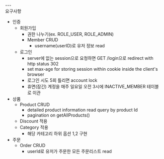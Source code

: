 ---\
요구사항

- 인증
    - 회원가입
        - 권한 나누기(ex. ROLE_USER, ROLE_ADMIN)
        - Member CRUD 
            - username(userID)로 유저 정보 read
    - 로그인
        - server에 없는 session으로 요청하면 GET /login으로 redirect with http status 302
        - set max-age for storing session within cookie inside the client's browser 
        - 로그인 시도 5회 틀리면 account lock
        - 휴면(잠긴) 계정을 매주 일요일 오전 3시에 INACTIVE_MEMBER 테이블로 이관
- 상품
	- Product CRUD
        - detailed product information read query by product Id
        - pagination on getAllProducts()
    - Discount 적용
	- Category 적용
		- 해당 카테고리 하위 옵션 1,2 구현
- 주문
    - Order CRUD
        - userId로 유저가 주문한 모든 주문리스트 read
